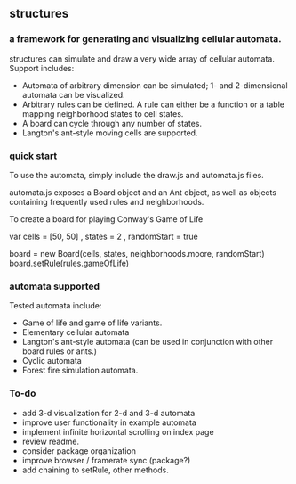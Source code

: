 ## structures 

### a framework for generating and visualizing cellular automata.

structures can simulate and draw a very wide array of cellular automata. Support includes:

* Automata of arbitrary dimension can be simulated; 1- and 2-dimensional automata can be visualized.
* Arbitrary rules can be defined. A rule can either be a function or a table mapping neighborhood states to cell states.
* A board can cycle through any number of states.
* Langton's ant-style moving cells are supported.

### quick start

To use the automata, simply include the draw.js and automata.js files.

automata.js exposes a Board object and an Ant object, as well as objects containing frequently used rules and neighborhoods.

To create a board for playing Conway's Game of Life


  var cells = [50, 50]
   , states = 2
   , randomStart = true

  board = new Board(cells, states, neighborhoods.moore, randomStart)
  board.setRule(rules.gameOfLife)


### automata supported

Tested automata include:

* Game of life and game of life variants.
* Elementary cellular automata
* Langton's ant-style automata (can be used in conjunction with other board rules or ants.)
* Cyclic automata
* Forest fire simulation automata.

### To-do

* add 3-d visualization for 2-d and 3-d automata
* improve user functionality in example automata
* implement infinite horizontal scrolling on index page
* review readme.
* consider package organization
* improve browser / framerate sync (package?)
* add chaining to setRule, other methods.



